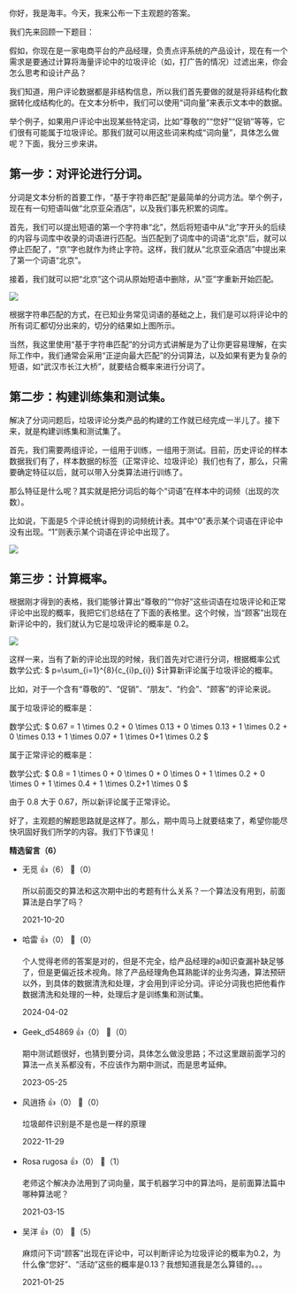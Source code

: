 你好，我是海丰。今天，我来公布一下主观题的答案。

我们先来回顾一下题目：

假如，你现在是一家电商平台的产品经理，负责点评系统的产品设计，现在有一个需求是要通过计算将海量评论中的垃圾评论（如，打广告的情况）过滤出来，你会怎么思考和设计产品？

我们知道，用户评论数据都是非结构信息，所以我们首先要做的就是将非结构化数据转化成结构化的。在文本分析中，我们可以使用“词向量”来表示文本中的数据。

举个例子，如果用户评论中出现某些特定词，比如“尊敬的”“您好”“促销”等等，它们很有可能属于垃圾评论。那我们就可以用这些词来构成“词向量”，具体怎么做呢？下面，我分三步来讲。

## 第一步：对评论进行分词。

分词是文本分析的首要工作，“基于字符串匹配”是最简单的分词方法。举个例子，现在有一句短语叫做“北京亚朵酒店”，以及我们事先积累的词库。

首先，我们可以提出短语的第一个字符串“北”，然后将短语中从“北”字开头的后续的内容与词库中收录的词语进行匹配。当匹配到了词库中的词语“北京”后，就可以停止匹配了，“京”字也就作为终止字符。这样，我们就从“北京亚朵酒店”中提出来了第一个词语“北京”。

接着，我们就可以把“北京”这个词从原始短语中删除，从“亚”字重新开始匹配。

![](https://static001.geekbang.org/resource/image/c5/7e/c51567521db7407a58663167f3183b7e.jpeg?wh=1456%2A1080)

根据字符串匹配的方式，在已知业务常见词语的基础之上，我们是可以将评论中的所有词汇都切分出来的，切分的结果如上图所示。

当然，我这里使用“基于字符串匹配”的分词方式讲解是为了让你更容易理解，在实际工作中，我们通常会采用“正逆向最大匹配”的分词算法，以及如果有更为复杂的短语，如“武汉市长江大桥”，就要结合概率来进行分词了。

## 第二步：构建训练集和测试集。

解决了分词问题后，垃圾评论分类产品的构建的工作就已经完成一半儿了。接下来，就是构建训练集和测试集了。

首先，我们需要两组评论，一组用于训练，一组用于测试。目前，历史评论的样本数据我们有了，样本数据的标签（正常评论、垃圾评论）我们也有了，那么，只需要确定特征以后，就可以带入分类算法进行训练了。

那么特征是什么呢？其实就是把分词后的每个“词语”在样本中的词频（出现的次数）。

比如说，下面是5 个评论统计得到的词频统计表。其中“0”表示某个词语在评论中没有出现。“1”则表示某个词语在评论中出现了。

![](https://static001.geekbang.org/resource/image/c7/89/c73d41aed9cec72bf0140de59085a489.jpeg?wh=1920%2A788)

## 第三步：计算概率。

根据刚才得到的表格，我们能够计算出“尊敬的”“你好”这些词语在垃圾评论和正常评论中出现的概率，我把它们总结在了下面的表格里。这个时候，当“顾客”出现在新评论中的，我们就认为它是垃圾评论的概率是 0.2。

![](https://static001.geekbang.org/resource/image/7f/9c/7f10e80ef03664cf223874f385de679c.jpeg?wh=1920%2A442)

这样一来，当有了新的评论出现的时候，我们首先对它进行分词，根据概率公式 数学公式: $ p=\\sum\_{i=1}^{8}{c\_{i}p\_{i}} $计算新评论属于垃圾评论的概率。

比如，对于一个含有“尊敬的”、“促销”、“朋友”、“约会”、“顾客”的评论来说。

属于垃圾评论的概率是：

数学公式: $ 0.67 = 1 \\times 0.2 + 0 \\times 0.13 + 0 \\times 0.13 + 1 \\times 0.2 + 0 \\times 0.13 + 1 \\times 0.07 + 1 \\times 0+1 \\times 0.2 $

属于正常评论的概率是：

数学公式: $ 0.8 = 1 \\times 0 + 0 \\times 0 + 0 \\times 0 + 1 \\times 0.2 + 0 \\times 0 + 1 \\times 0.4 + 1 \\times 0.2+1 \\times 0 $

由于 0.8 大于 0.67，所以新评论属于正常评论。

好了，主观题的解题思路就是这样了。那么，期中周马上就要结束了，希望你能尽快巩固好我们所学的内容。我们下节课见！
<div><strong>精选留言（6）</strong></div><ul>
<li><span>无觅</span> 👍（6） 💬（0）<p>所以前面交的算法和这次期中出的考题有什么关系？一个算法没有用到，前面算法是白学了吗？</p>2021-10-20</li><br/><li><span>哈雷</span> 👍（0） 💬（0）<p>个人觉得老师的答案是对的，但是不完全，给产品经理的ai知识查漏补缺足够了，但是更偏近技术视角。除了产品经理角色耳熟能详的业务沟通，算法预研以外，到具体的数据清洗和处理，才会用到评论分词。评论分词我也把他看作数据清洗和处理的一种，处理后才是训练集和测试集。</p>2024-04-02</li><br/><li><span>Geek_d54869</span> 👍（0） 💬（0）<p>期中测试题很好，也猜到要分词，具体怎么做没思路；不过这里跟前面学习的算法一点关系都没有，不应该作为期中测试，而是思考延伸。</p>2023-05-25</li><br/><li><span>风逍扬</span> 👍（0） 💬（0）<p>垃圾邮件识别是不是也是一样的原理</p>2022-11-29</li><br/><li><span>Rosa rugosa</span> 👍（0） 💬（1）<p>老师这个解决办法用到了词向量，属于机器学习中的算法吗，是前面算法篇中哪种算法呢？</p>2021-03-15</li><br/><li><span>吴洋</span> 👍（0） 💬（5）<p>麻烦问下词“顾客”出现在评论中，可以判断评论为垃圾评论的概率为0.2，为什么像“您好”、“活动”这些的概率是0.13？我想知道我是怎么算错的。。。</p>2021-01-25</li><br/>
</ul>